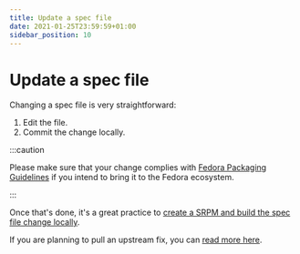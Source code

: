 ```yaml
---
title: Update a spec file
date: 2021-01-25T23:59:59+01:00
sidebar_position: 10
---
```


# Update a spec file

Changing a spec file is very straightforward:
1. Edit the file.
2. Commit the change locally.

:::caution

Please make sure that your change complies with [Fedora Packaging
Guidelines](https://docs.fedoraproject.org/en-US/packaging-guidelines/) if
you intend to bring it to the Fedora ecosystem.

:::

Once that's done, it's a great practice to [create a SRPM and build the spec file change locally](build-locally).

If you are planning to pull an upstream fix, you can [read more here](pull-upstream-fixes).

